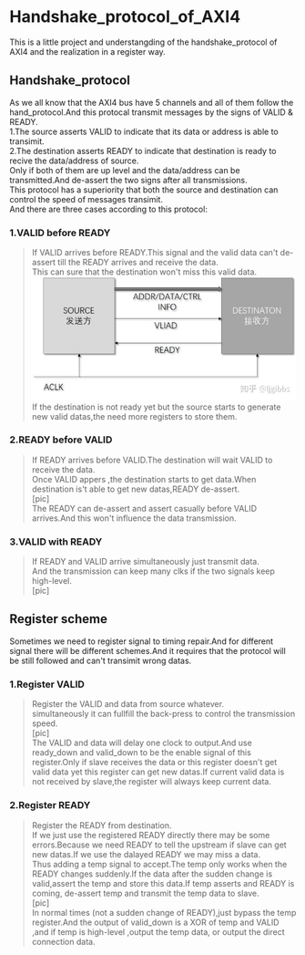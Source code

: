 # Handshake_protocol_of_AXI4  
  
This is a little project and understangding of the handshake_protocol of AXI4 and the  realization in a register way.  

## Handshake_protocol
As we all know that the AXI4 bus have 5 channels and all of them follow the hand_protocol.And this protocal transmit messages by the signs of VALID & READY.  
1.The source asserts VALID to indicate that its data or address is able to transimit.  
2.The destination asserts READY to indicate that destination is ready to recive the data/address of source.  
Only if both of them are up level and the data/address can be transmitted.And de-assert the two signs after all transmissions.  
This protocol has a superiority that both the source and destination can control the speed of messages transimit.    
And there are three cases according to this protocol:  
  
### 1.VALID before READY  
>If VALID arrives before READY.This signal and the valid data can't de-assert till the READY arrives and receive the data.  
>This can sure that the destination won't miss this valid data.  
>![](https://github.com/Frightwig/Handshake_protocol_of_AXI4/blob/main/doc/2.jpg)   
>If the destination is not ready yet but the source starts to generate new valid datas,the need more registers to store them.  
  
### 2.READY before VALID  
>If READY arrives before VALID.The destination will wait VALID to receive the data.   
>Once VALID appers ,the destination starts to get data.When destination is't able to get new datas,READY de-assert.    
>[pic]  
>The READY can de-assert and assert casually before VALID arrives.And this won't influence the data transmission.  
  
### 3.VALID with READY  
>If READY and VALID arrive simultaneously just transmit data.   
>And the transmission can keep many clks if the two signals keep high-level.    
>[pic]  
  
## Register scheme  
Sometimes we need to register signal to timing repair.And for different signal there will be different schemes.And it requires that the protocol will be still followed and can't transimit wrong datas.
  
### 1.Register VALID  
>Register the VALID and data from source whatever.   
>simultaneously it can fullfill the back-press to control the transmission speed.     
>[pic]  
>The VALID and data will delay one clock to output.And use ready_down and valid_down to be the enable signal of this register.Only if slave receives the data or this register doesn't  get valid data yet this register can get new datas.If current valid data is not received by slave,the register will always keep current data.  
  
### 2.Register READY 
>Register the READY from destination.   
>If we just use the registered READY directly there may be some errors.Because we need READY to tell the upstream if slave can get new datas.If we use the dalayed READY we may miss a data.  
>Thus adding a temp signal to accept.The temp only works when the READY changes suddenly.If the data after the sudden change is valid,assert the temp and store this data.If temp asserts and READY is coming, de-assert temp and transmit the temp data to slave.        
>[pic]  
>In normal times (not a sudden change of READY),just bypass the temp register.And the output of valid_down is a XOR of temp and VALID ,and if temp is high-level ,output the temp data, or output the direct connection data. 
  



